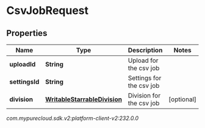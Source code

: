 # CsvJobRequest


## Properties

| Name | Type | Description | Notes |
| ------------ | ------------- | ------------- | ------------- |
| **uploadId** | **String** | Upload for the csv job |  |
| **settingsId** | **String** | Settings for the csv job |  |
| **division** | [**WritableStarrableDivision**](WritableStarrableDivision) | Division for the csv job |  [optional] |




_com.mypurecloud.sdk.v2:platform-client-v2:232.0.0_
